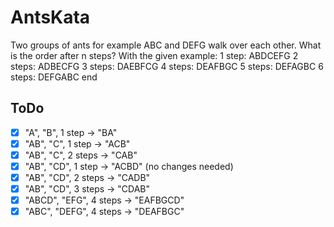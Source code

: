 # AntsKata
Two groups of ants for example ABC and DEFG walk over each other. What is the order after n steps?
With the given example:
1 step: ABDCEFG
2 steps: ADBECFG
3 steps: DAEBFCG
4 steps: DEAFBGC
5 steps: DEFAGBC
6 steps: DEFGABC
end

## ToDo
- [x] "A", "B", 1 step -> "BA"
- [x] "AB", "C", 1 step -> "ACB"
- [x] "AB", "C", 2 steps -> "CAB"
- [x] "AB", "CD", 1 step -> "ACBD" (no changes needed)
- [x] "AB", "CD", 2 steps -> "CADB"
- [x] "AB", "CD", 3 steps -> "CDAB"
- [x] "ABCD", "EFG", 4 steps -> "EAFBGCD"
- [x] "ABC", "DEFG", 4 steps -> "DEAFBGC"